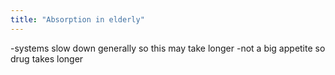 ```yaml
---
title: "Absorption in elderly"
---
```

-systems slow down generally so this may take longer
-not a big appetite so drug takes longer

